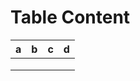 # Table Content


| a | b | c | d |
|---|---|---|:-:|
|   |   |   |   |
|   |   |   |   |
|   |   |   |   |
